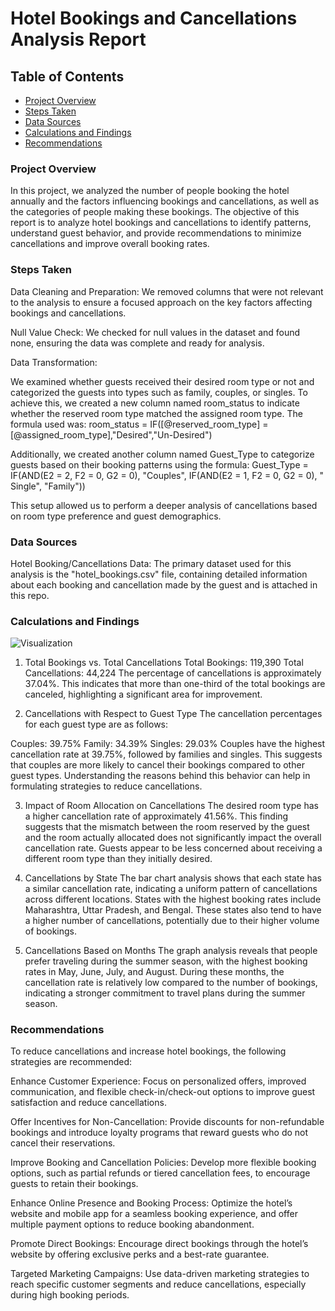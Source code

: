 # Hotel Bookings and Cancellations Analysis Report

## Table of Contents

- [Project Overview](#project-overview)
- [Steps Taken](#steps-taken)
- [Data Sources](#data-sources)
- [Calculations and Findings](#calculations-and-findings)
- [Recommendations](#recommendations)

### Project Overview

In this project, we analyzed the number of people booking the hotel annually and the factors influencing bookings and cancellations, as well as the categories of people making these bookings. The objective of this report is to analyze hotel bookings and cancellations to identify patterns, understand guest behavior, and provide recommendations to minimize cancellations and improve overall booking rates.

### Steps Taken

Data Cleaning and Preparation: We removed columns that were not relevant to the analysis to ensure a focused approach on the key factors affecting bookings and cancellations.

Null Value Check: We checked for null values in the dataset and found none, ensuring the data was complete and ready for analysis.

Data Transformation:

We examined whether guests received their desired room type or not and categorized the guests into types such as family, couples, or singles.
To achieve this, we created a new column named room_status to indicate whether the reserved room type matched the assigned room type. The formula used was:
room_status = IF([@reserved_room_type] = [@assigned_room_type],"Desired","Un-Desired")

Additionally, we created another column named Guest_Type to categorize guests based on their booking patterns using the formula:
Guest_Type = IF(AND(E2 = 2, F2 = 0, G2 = 0), "Couples", IF(AND(E2 = 1, F2 = 0, G2 = 0), "Single", "Family"))

This setup allowed us to perform a deeper analysis of cancellations based on room type preference and guest demographics.

### Data Sources

Hotel Booking/Cancellations Data: The primary dataset used for this analysis is the "hotel_bookings.csv" file, containing detailed information about each booking and cancellation made by the guest and is attached in this repo.

### Calculations and Findings

![Visualization](https://github.com/user-attachments/assets/f6892761-201d-44c3-ac26-9c10e2a0a997)


1. Total Bookings vs. Total Cancellations
Total Bookings: 119,390
Total Cancellations: 44,224
The percentage of cancellations is approximately 37.04%. This indicates that more than one-third of the total bookings are canceled, highlighting a significant area for improvement.

2. Cancellations with Respect to Guest Type
The cancellation percentages for each guest type are as follows:

Couples: 39.75%
Family: 34.39%
Singles: 29.03%
Couples have the highest cancellation rate at 39.75%, followed by families and singles. This suggests that couples are more likely to cancel their bookings compared to other guest types. Understanding the reasons behind this behavior can help in formulating strategies to reduce cancellations.

3. Impact of Room Allocation on Cancellations
The desired room type has a higher cancellation rate of approximately 41.56%.
This finding suggests that the mismatch between the room reserved by the guest and the room actually allocated does not significantly impact the overall cancellation rate. Guests appear to be less concerned about receiving a different room type than they initially desired.

4. Cancellations by State
The bar chart analysis shows that each state has a similar cancellation rate, indicating a uniform pattern of cancellations across different locations.
States with the highest booking rates include Maharashtra, Uttar Pradesh, and Bengal. These states also tend to have a higher number of cancellations, potentially due to their higher volume of bookings.

5. Cancellations Based on Months
The graph analysis reveals that people prefer traveling during the summer season, with the highest booking rates in May, June, July, and August.
During these months, the cancellation rate is relatively low compared to the number of bookings, indicating a stronger commitment to travel plans during the summer season.

### Recommendations
To reduce cancellations and increase hotel bookings, the following strategies are recommended:

Enhance Customer Experience: Focus on personalized offers, improved communication, and flexible check-in/check-out options to improve guest satisfaction and reduce cancellations.

Offer Incentives for Non-Cancellation: Provide discounts for non-refundable bookings and introduce loyalty programs that reward guests who do not cancel their reservations.

Improve Booking and Cancellation Policies: Develop more flexible booking options, such as partial refunds or tiered cancellation fees, to encourage guests to retain their bookings.

Enhance Online Presence and Booking Process: Optimize the hotel’s website and mobile app for a seamless booking experience, and offer multiple payment options to reduce booking abandonment.

Promote Direct Bookings: Encourage direct bookings through the hotel’s website by offering exclusive perks and a best-rate guarantee.

Targeted Marketing Campaigns: Use data-driven marketing strategies to reach specific customer segments and reduce cancellations, especially during high booking periods.
